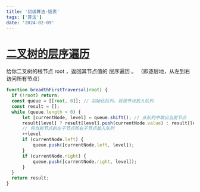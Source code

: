 ```yaml
---
title: '初级算法-链表'
tags: ['算法']
date: '2024-02-09'
---
```


# [二叉树的层序遍历](https://leetcode.cn/leetbook/read/top-interview-questions-easy/xnldjj/)

给你二叉树的根节点 root ，返回其节点值的 层序遍历 。 （即逐层地，从左到右访问所有节点）

```js
function breadthFirstTraversal(root) {
  if (!root) return;
  const queue = [[root, 0]]; // 初始化队列，将根节点放入队列
  const result = [];
  while (queue.length > 0) {
      let [currentNode, level] = queue.shift(); // 从队列中取出当前节点
      result[level] ? result[level].push(currentNode.value) : result[level] = [currentNode.value];
      // 将当前节点的左子节点和右子节点放入队列
      ++level
      if (currentNode.left) {
          queue.push([currentNode.left, level]);
      }
      if (currentNode.right) {
          queue.push([currentNode.right, level]);
      }
  }
  return result;
}
```